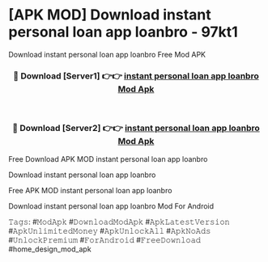 # [APK MOD] Download  instant personal loan app loanbro - 97kt1
Download instant personal loan app loanbro Free Mod APK

<div align="center">
<h3>🔴 Download [Server1] 👉👉 <a href="https://apk-comot.site?title=instant_personal_loan_app_loanbro">instant personal loan app loanbro Mod Apk</a></h3><br>

<h3>🔴 Download [Server2] 👉👉 <a href="https://apk-comot.site?title=instant_personal_loan_app_loanbro">instant personal loan app loanbro Mod Apk</a></h3>
</div>


Free Download APK MOD instant personal loan app loanbro

Download instant personal loan app loanbro 

Free APK MOD instant personal loan app loanbro 

Download instant personal loan app loanbro Mod For Android

𝚃𝚊𝚐𝚜: #𝙼𝚘𝚍𝙰𝚙𝚔 #𝙳𝚘𝚠𝚗𝚕𝚘𝚊𝚍𝙼𝚘𝚍𝙰𝚙𝚔 #𝙰𝚙𝚔𝙻𝚊𝚝𝚎𝚜𝚝𝚅𝚎𝚛𝚜𝚒𝚘𝚗 #𝙰𝚙𝚔𝚄𝚗𝚕𝚒𝚖𝚒𝚝𝚎𝚍𝙼𝚘𝚗𝚎𝚢 #𝙰𝚙𝚔𝚄𝚗𝚕𝚘𝚌𝚔𝙰𝚕𝚕 #𝙰𝚙𝚔𝙽𝚘𝙰𝚍𝚜 #𝚄𝚗𝚕𝚘𝚌𝚔𝙿𝚛𝚎𝚖𝚒𝚞𝚖 #𝙵𝚘𝚛𝙰𝚗𝚍𝚛𝚘𝚒𝚍 #𝙵𝚛𝚎𝚎𝙳𝚘𝚠𝚗𝚕𝚘𝚊𝚍 #home_design_mod_apk